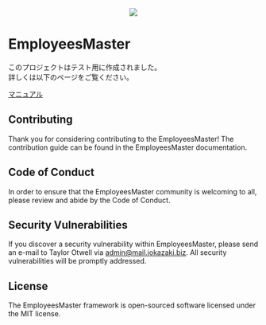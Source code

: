 <div align="center"><img src="https://dev.jokazaki.biz:8443/medium.jpg"></div>

# EmployeesMaster

このプロジェクトはテスト用に作成されました。<br/>
詳しくは以下のページをご覧ください。

[マニュアル](https://dev.jokazaki.biz:8443/employees-master-manual.php)



## Contributing
Thank you for considering contributing to the EmployeesMaster! The contribution guide can be found in the EmployeesMaster documentation.

## Code of Conduct
In order to ensure that the EmployeesMaster community is welcoming to all, please review and abide by the Code of Conduct.

## Security Vulnerabilities
If you discover a security vulnerability within EmployeesMaster, please send an e-mail to Taylor Otwell via admin@mail.jokazaki.biz. All security vulnerabilities will be promptly addressed.

## License
The EmployeesMaster framework is open-sourced software licensed under the MIT license.
